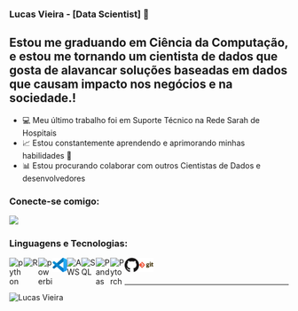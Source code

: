 ### Lucas Vieira - [Data Scientist] 👋

## Estou me graduando em Ciência da Computação, e estou me tornando um cientista de dados que gosta de alavancar soluções baseadas em dados que causam impacto nos negócios e na sociedade.!

- 💻 Meu último trabalho foi em Suporte Técnico na Rede Sarah de Hospitais
- 📈 Estou constantemente aprendendo e aprimorando minhas habilidades 🤣
- 📊 Estou procurando colaborar com outros Cientistas de Dados e desenvolvedores

### Conecte-se comigo:

[<img align="left"  width="22px" src="https://cdn.jsdelivr.net/npm/simple-icons@3.4.0/icons/linkedin.svg" />](https://www.linkedin.com/in/lucasvieiradf/)
<br />

### Linguagens e Tecnologias:

<img align="left" alt="python" width="26px" src="https://cdn.jsdelivr.net/npm/simple-icons@3.4.0/icons/python.svg" />

<img align="left" alt="R" width="26px" src="https://cdn.jsdelivr.net/npm/simple-icons@3.4.0/icons/r.svg" />

<img align="left" alt="powerbi" width="26px" src="https://cdn.jsdelivr.net/npm/simple-icons@3.4.0/icons/powerbi.svg" />

<img align="left" alt="visual studio code" width="26px" src="https://raw.githubusercontent.com/github/explore/80688e429a7d4ef2fca1e82350fe8e3517d3494d/topics/visual-studio-code/visual-studio-code.png" />

<img align="left" alt="AWS" width="26px" src="https://cdn.jsdelivr.net/npm/simple-icons@3.4.0/icons/amazonaws.svg" />

<img align="left" alt="SQL" width="26px" src="https://cdn.jsdelivr.net/npm/simple-icons@3.4.0/icons/postgresql.svg" />

<img align="left" alt="Pandas" width="26px" src="https://cdn.jsdelivr.net/npm/simple-icons@3.4.0/icons/pandas.svg" />

<img align="left" alt="Pytorch" width="26px" src="https://cdn.jsdelivr.net/npm/simple-icons@3.4.0/icons/pytorch.svg" />

<img align="left" alt="GitHub" width="26px" src="https://raw.githubusercontent.com/github/explore/78df643247d429f6cc873026c0622819ad797942/topics/github/github.png" />

<img align="left" alt="Git" width="26px" src="https://raw.githubusercontent.com/github/explore/80688e429a7d4ef2fca1e82350fe8e3517d3494d/topics/git/git.png" />

<br />
<br />


---

<img align="left" alt="Lucas Vieira" src="https://github-readme-stats.vercel.app/api?username=lucasvieirapcr&show_icons=true&hide_border=true" />

[linkedin]: linkedin.com/in/lucasvieiradf
[instagram]: https://instagram.com/slc__vieira
